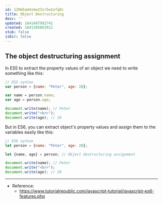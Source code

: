 ```yaml
---
id: 120m5am4zmw23zr5w1ofq0c
title: Object Destructuring
desc: ''
updated: 1641407992741
created: 1641105063912
stub: false
isDir: false
---
```



## The object destructuring assignment

In ES5 to extract the property values of an object we need to write something like this:

```js
// ES5 syntax
var person = {name: "Peter", age: 28};

var name = person.name;
var age = person.age;

document.write(name); // Peter
document.write("<br>");
document.write(age); // 28
```

But in ES6, you can extract object's property values and assign them to the variables easily like this:

```js
// ES6 syntax
let person = {name: "Peter", age: 28};

let {name, age} = person; // Object destructuring assignment

document.write(name); // Peter
document.write("<br>");
document.write(age); // 28
```

---

- Reference:
  - <https://www.tutorialrepublic.com/javascript-tutorial/javascript-es6-features.php>
